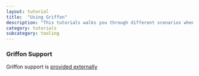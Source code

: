 ```yaml
---
layout: tutorial
title:  "Using Griffon"
description: "This tutorials walks you through different scenarios when using Gradle for building applications that contain Kotlin code"
category: tutorials
subcategory: tooling
---
```


### Griffon Support

Griffon support is [provided externally](https://github.com/griffon/griffon-kotlin-plugin)
